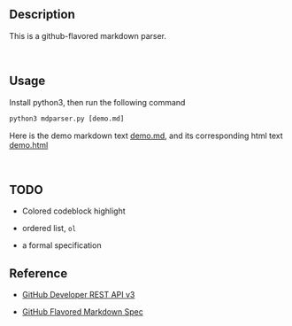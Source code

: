 ##  Description

This is a github-flavored markdown parser. 

<br>

##  Usage

Install python3, then run the following command

```python
python3 mdparser.py [demo.md]
```

Here is the demo markdown text [demo.md](demo.md), and its corresponding html text [demo.html](demo.html)

<br>

##  TODO

*   Colored codeblock highlight

*   ordered list, `ol`

*   a formal specification

##  Reference

*   [GitHub Developer REST API v3](https://developer.github.com/v3/markdown/#render-an-arbitrary-markdown-document)

*   [GitHub Flavored Markdown Spec](https://github.github.com/gfm/)
